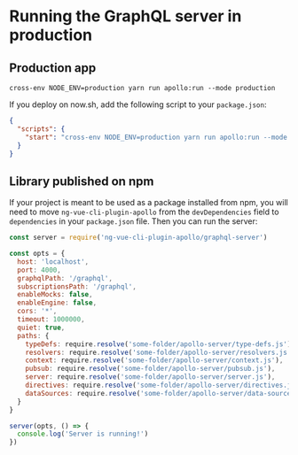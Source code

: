 # Running the GraphQL server in production

## Production app

```
cross-env NODE_ENV=production yarn run apollo:run --mode production
```

If you deploy on now.sh, add the following script to your `package.json`:

```json
{
  "scripts": {
    "start": "cross-env NODE_ENV=production yarn run apollo:run --mode production" 
  }
}
```

## Library published on npm

If your project is meant to be used as a package installed from npm, you will need to move `ng-vue-cli-plugin-apollo` from the `devDependencies` field to `dependencies` in your `package.json` file. Then you can run the server:

```js
const server = require('ng-vue-cli-plugin-apollo/graphql-server')

const opts = {
  host: 'localhost',
  port: 4000,
  graphqlPath: '/graphql',
  subscriptionsPath: '/graphql',
  enableMocks: false,
  enableEngine: false,
  cors: '*',
  timeout: 1000000,
  quiet: true,
  paths: {
    typeDefs: require.resolve('some-folder/apollo-server/type-defs.js'),
    resolvers: require.resolve('some-folder/apollo-server/resolvers.js'),
    context: require.resolve('some-folder/apollo-server/context.js'),
    pubsub: require.resolve('some-folder/apollo-server/pubsub.js'),
    server: require.resolve('some-folder/apollo-server/server.js'),
    directives: require.resolve('some-folder/apollo-server/directives.js')
    dataSources: require.resolve('some-folder/apollo-server/data-sources.js')
  }
}

server(opts, () => {
  console.log('Server is running!')
})
```
